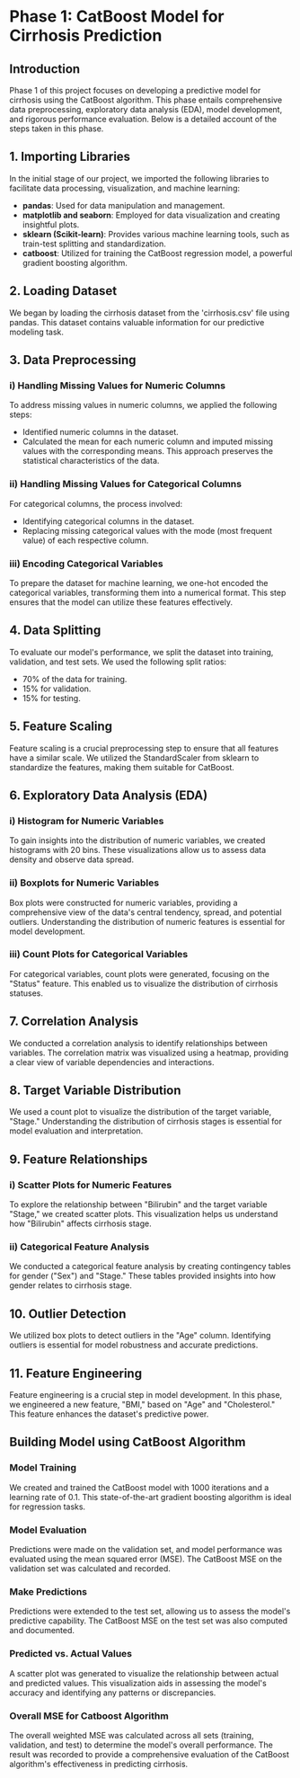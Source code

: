 # Phase 1: CatBoost Model for Cirrhosis Prediction

## Introduction
Phase 1 of this project focuses on developing a predictive model for cirrhosis using the CatBoost algorithm. This phase entails comprehensive data preprocessing, exploratory data analysis (EDA), model development, and rigorous performance evaluation. Below is a detailed account of the steps taken in this phase.

## 1. Importing Libraries
In the initial stage of our project, we imported the following libraries to facilitate data processing, visualization, and machine learning:

- **pandas**: Used for data manipulation and management.
- **matplotlib and seaborn**: Employed for data visualization and creating insightful plots.
- **sklearn (Scikit-learn)**: Provides various machine learning tools, such as train-test splitting and standardization.
- **catboost**: Utilized for training the CatBoost regression model, a powerful gradient boosting algorithm.

## 2. Loading Dataset
We began by loading the cirrhosis dataset from the 'cirrhosis.csv' file using pandas. This dataset contains valuable information for our predictive modeling task.

## 3. Data Preprocessing
### i) Handling Missing Values for Numeric Columns
To address missing values in numeric columns, we applied the following steps:

- Identified numeric columns in the dataset.
- Calculated the mean for each numeric column and imputed missing values with the corresponding means. This approach preserves the statistical characteristics of the data.

### ii) Handling Missing Values for Categorical Columns
For categorical columns, the process involved:

- Identifying categorical columns in the dataset.
- Replacing missing categorical values with the mode (most frequent value) of each respective column.

### iii) Encoding Categorical Variables
To prepare the dataset for machine learning, we one-hot encoded the categorical variables, transforming them into a numerical format. This step ensures that the model can utilize these features effectively.

## 4. Data Splitting
To evaluate our model's performance, we split the dataset into training, validation, and test sets. We used the following split ratios:

- 70% of the data for training.
- 15% for validation.
- 15% for testing.

## 5. Feature Scaling
Feature scaling is a crucial preprocessing step to ensure that all features have a similar scale. We utilized the StandardScaler from sklearn to standardize the features, making them suitable for CatBoost.

## 6. Exploratory Data Analysis (EDA)
### i) Histogram for Numeric Variables
To gain insights into the distribution of numeric variables, we created histograms with 20 bins. These visualizations allow us to assess data density and observe data spread.

### ii) Boxplots for Numeric Variables
Box plots were constructed for numeric variables, providing a comprehensive view of the data's central tendency, spread, and potential outliers. Understanding the distribution of numeric features is essential for model development.

### iii) Count Plots for Categorical Variables
For categorical variables, count plots were generated, focusing on the "Status" feature. This enabled us to visualize the distribution of cirrhosis statuses.

## 7. Correlation Analysis
We conducted a correlation analysis to identify relationships between variables. The correlation matrix was visualized using a heatmap, providing a clear view of variable dependencies and interactions.

## 8. Target Variable Distribution
We used a count plot to visualize the distribution of the target variable, "Stage." Understanding the distribution of cirrhosis stages is essential for model evaluation and interpretation.

## 9. Feature Relationships
### i) Scatter Plots for Numeric Features
To explore the relationship between "Bilirubin" and the target variable "Stage," we created scatter plots. This visualization helps us understand how "Bilirubin" affects cirrhosis stage.

### ii) Categorical Feature Analysis
We conducted a categorical feature analysis by creating contingency tables for gender ("Sex") and "Stage." These tables provided insights into how gender relates to cirrhosis stage.

## 10. Outlier Detection
We utilized box plots to detect outliers in the "Age" column. Identifying outliers is essential for model robustness and accurate predictions.

## 11. Feature Engineering
Feature engineering is a crucial step in model development. In this phase, we engineered a new feature, "BMI," based on "Age" and "Cholesterol." This feature enhances the dataset's predictive power.

## Building Model using CatBoost Algorithm
### Model Training
We created and trained the CatBoost model with 1000 iterations and a learning rate of 0.1. This state-of-the-art gradient boosting algorithm is ideal for regression tasks.

### Model Evaluation
Predictions were made on the validation set, and model performance was evaluated using the mean squared error (MSE). The CatBoost MSE on the validation set was calculated and recorded.

### Make Predictions
Predictions were extended to the test set, allowing us to assess the model's predictive capability. The CatBoost MSE on the test set was also computed and documented.

### Predicted vs. Actual Values
A scatter plot was generated to visualize the relationship between actual and predicted values. This visualization aids in assessing the model's accuracy and identifying any patterns or discrepancies.

### Overall MSE for Catboost Algorithm
The overall weighted MSE was calculated across all sets (training, validation, and test) to determine the model's overall performance. The result was recorded to provide a comprehensive evaluation of the CatBoost algorithm's effectiveness in predicting cirrhosis.

